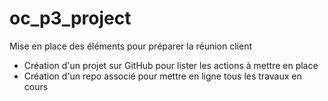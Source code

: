 # oc_p3_project
Mise en place des éléments pour préparer la réunion client

- Création d'un projet sur GitHub pour lister les actions à mettre en place 
- Création d'un repo associé pour mettre en ligne tous les travaux en cours
